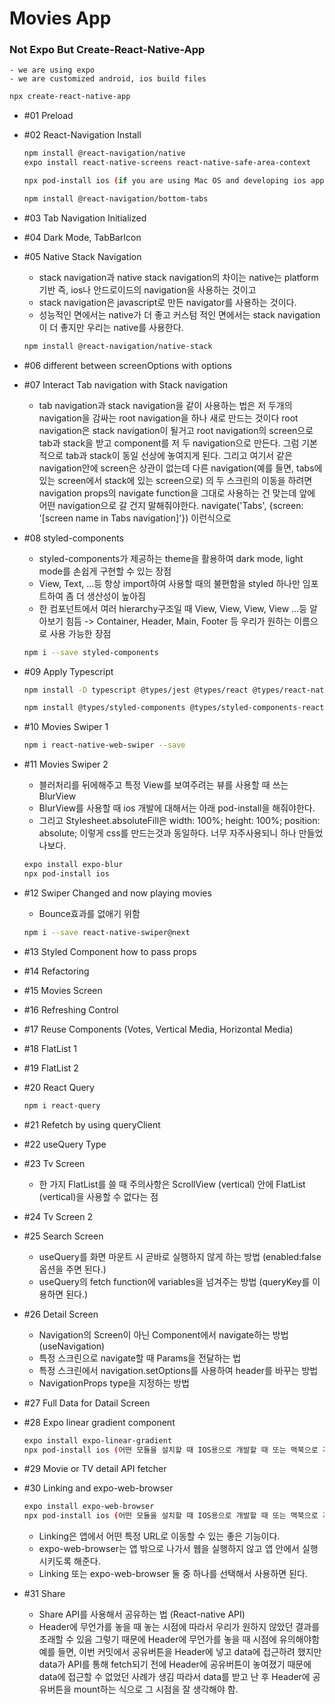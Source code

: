 # Movies App

### Not Expo But Create-React-Native-App

    - we are using expo
    - we are customized android, ios build files

```bash
npx create-react-native-app
```

- #01 Preload

- #02 React-Navigation Install

  ```bash
  npm install @react-navigation/native
  expo install react-native-screens react-native-safe-area-context

  npx pod-install ios (if you are using Mac OS and developing ios app)

  npm install @react-navigation/bottom-tabs
  ```

- #03 Tab Navigation Initialized

- #04 Dark Mode, TabBarIcon

- #05 Native Stack Navigation

  - stack navigation과 native stack navigation의 차이는 native는 platform기반 즉, ios나 안드로이드의 navigation을 사용하는 것이고
  - stack navigation은 javascript로 만든 navigator를 사용하는 것이다.
  - 성능적인 면에서는 native가 더 좋고 커스텀 적인 면에서는 stack navigation이 더 좋지만 우리는 native를 사용한다.

  ```bash
  npm install @react-navigation/native-stack
  ```

- #06 different between screenOptions with options

- #07 Interact Tab navigation with Stack navigation

  - tab navigation과 stack navigation을 같이 사용하는 법은 저 두개의 navigation을 감싸는 root navigation을 하나 새로 만드는 것이다
    root navigation은 stack navigation이 될거고 root navigation의 screen으로 tab과 stack을 받고 component를 저 두 navigation으로 만든다.
    그럼 기본적으로 tab과 stack이 동일 선상에 놓여지게 된다. 그리고 여기서 같은 navigation안에 screen은 상관이 없는데 다른 navigation(예를 들면, tabs에 있는 screen에서 stack에 있는 screen으로)
    의 두 스크린의 이동을 하려면 navigation props의 navigate function을 그대로 사용하는 건 맞는데 앞에 어떤 navigation으로 갈 건지 말해줘야한다.
    navigate('Tabs', {screen: '[screen name in Tabs navigation]'}) 이런식으로

- #08 styled-components

  - styled-components가 제공하는 theme을 활용하여 dark mode, light mode를 손쉽게 구현할 수 있는 장점
  - View, Text, ...등 항상 import하여 사용할 때의 불편함을 styled 하나만 임포트하여 좀 더 생산성이 높아짐
  - 한 컴포넌트에서 여러 hierarchy구조일 때 View, View, View, View ...등 알아보기 힘듬 -> Container, Header, Main, Footer 등 우리가 원하는 이름으로 사용 가능한 장점

  ```bash
  npm i --save styled-components
  ```

- #09 Apply Typescript

  ```bash
  npm install -D typescript @types/jest @types/react @types/react-native @types/react-test-renderer

  npm install @types/styled-components @types/styled-components-react-native
  ```

- #10 Movies Swiper 1

  ```bash
  npm i react-native-web-swiper --save
  ```

- #11 Movies Swiper 2

  - 블러처리를 뒤에해주고 특정 View를 보여주려는 뷰를 사용할 때 쓰는 BlurView
  - BlurView를 사용할 때 ios 개발에 대해서는 아래 pod-install을 해줘야한다.
  - 그리고 Stylesheet.absoluteFill은 width: 100%; height: 100%; position: absolute; 이렇게 css를 만드는것과 동일하다. 너무 자주사용되니 하나 만들었나보다.

  ```bash
  expo install expo-blur
  npx pod-install ios
  ```

- #12 Swiper Changed and now playing movies

  - Bounce효과를 없애기 위함

  ```bash
  npm i --save react-native-swiper@next
  ```

- #13 Styled Component how to pass props

- #14 Refactoring

- #15 Movies Screen

- #16 Refreshing Control

- #17 Reuse Components (Votes, Vertical Media, Horizontal Media)

- #18 FlatList 1

- #19 FlatList 2

- #20 React Query

  ```bash
  npm i react-query
  ```

- #21 Refetch by using queryClient

- #22 useQuery Type

- #23 Tv Screen

  - 한 가지 FlatList를 쓸 때 주의사항은 ScrollView (vertical) 안에 FlatList (vertical)을 사용할 수 없다는 점

- #24 Tv Screen 2

- #25 Search Screen

  - useQuery를 화면 마운트 시 곧바로 실행하지 않게 하는 방법 (enabled:false옵션을 주면 된다.)
  - useQuery의 fetch function에 variables을 넘겨주는 방법 (queryKey를 이용하면 된다.)

- #26 Detail Screen

  - Navigation의 Screen이 아닌 Component에서 navigate하는 방법 (useNavigation)
  - 특정 스크린으로 navigate할 때 Params을 전달하는 법
  - 특정 스크린에서 navigation.setOptions를 사용하여 header를 바꾸는 방법
  - NavigationProps type을 지정하는 방법

- #27 Full Data for Datail Screen

- #28 Expo linear gradient component

  ```bash
  expo install expo-linear-gradient
  npx pod-install ios (어떤 모듈을 설치할 때 IOS용으로 개발할 때 또는 맥북으로 개발할때만)
  ```

- #29 Movie or TV detail API fetcher

- #30 Linking and expo-web-browser

  ```bash
  expo install expo-web-browser
  npx pod-install ios (어떤 모듈을 설치할 때 IOS용으로 개발할 때 또는 맥북으로 개발할때만)
  ```

  - Linking은 앱에서 어떤 특정 URL로 이동할 수 있는 좋은 기능이다.
  - expo-web-browser는 앱 밖으로 나가서 웹을 실행하지 않고 앱 안에서 실행시키도록 해준다.
  - Linking 또는 expo-web-browser 둘 중 하나를 선택해서 사용하면 된다.

- #31 Share

  - Share API를 사용해서 공유하는 법 (React-native API)
  - Header에 무언가를 놓을 때 놓는 시점에 따라서 우리가 원하지 않았던 결과를 초래할 수 있음 그렇기 때문에 Header에 무언가를 놓을 때 시점에 유의해야함
    예를 들면, 이번 커밋에서 공유버튼을 Header에 넣고 data에 접근하려 했지만 data가 API를 통해 fetch되기 전에 Header에 공유버튼이 놓여졌기 때문에 data에 접근할 수 없었던 사례가 생김
    따라서 data를 받고 난 후 Header에 공유버튼을 mount하는 식으로 그 시점을 잘 생각해야 함.
